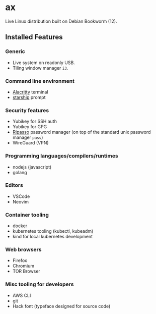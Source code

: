 # ax

Live Linux distribution built on Debian Bookworm (12).

## Installed Features

### Generic

* Live system on readonly USB.
* Tiling window manager `i3`.

### Command line environment

* [Alacritty](https://github.com/alacritty/alacritty) terminal
* [starship](https://starship.rs/) prompt

### Security features

* Yubikey for SSH auth
* Yubikey for GPG
* [Ripasso](https://github.com/cortex/ripasso/) password manager (on top of the standard unix password manager `pass`)
* WireGuard (VPN)

### Programming languages/compilers/runtimes

* nodejs (javascript)
* golang

### Editors

* VSCode
* Neovim

### Container tooling

* docker
* kubernetes tooling (kubectl, kubeadm)
* kind for local kubernetes development

### Web browsers

* Firefox
* Chromium
* TOR Browser

### Misc tooling for developers

* AWS CLI
* git
* Hack font (typeface designed for source code)
